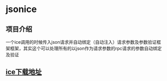 # jsonice
## 项目介绍

一个ice调用的时候传入json请求并自动绑定（自动注入）请求参数及参数验证框架框架，其实这个可以处理所有的以json作为请求参数的rpc请求的参数自动绑定及验证


## [ice下载地址](https://zeroc.com/downloads/ice#windows)